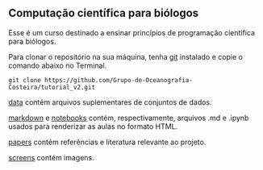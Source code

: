 ## Computação científica para biólogos

Esse é um curso destinado a ensinar princípios de programação científica para biólogos.

Para clonar o repositório na sua máquina, tenha [git](https://git-scm.com/downloads) instalado e copie o comando abaixo no Terminal. 

```git clone https://github.com/Grupo-de-Oceanografia-Costeira/tutorial_v2.git```

[data](./data) contém arquivos suplementares de conjuntos de dados.

[markdown](./markdown) e [notebooks](./notebooks) contém, respectivamente, arquivos .md e .ipynb usados para renderizar as aulas no formato HTML.

[papers](./papers) contém referências e literatura relevante ao projeto.

[screens](./screens) contém imagens.
